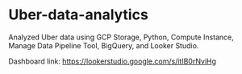 # Uber-data-analytics
Analyzed Uber data using GCP Storage, Python, Compute Instance, Manage Data Pipeline Tool, BigQuery, and Looker Studio.

Dashboard link: https://lookerstudio.google.com/s/itIB0rNviHg
